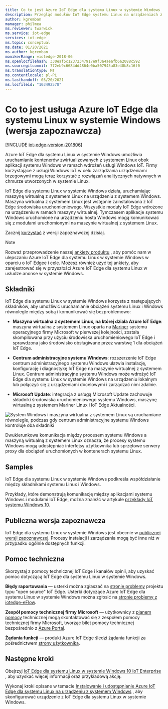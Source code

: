 ```yaml
---
title: Co to jest Azure IoT Edge dla systemu Linux w systemie Windows | Microsoft Docs
description: Przegląd modułów IoT Edge systemu Linux na urządzeniach z systemem Windows 10
author: kgremban
manager: philmea
ms.reviewer: twarwick
ms.service: iot-edge
services: iot-edge
ms.topic: conceptual
ms.date: 01/20/2021
ms.author: kgremban
monikerRange: =iotedge-2018-06
ms.openlocfilehash: 330eaf5c12372347917e9f3a4aeafb6a2088c592
ms.sourcegitcommit: 772eb9c6684dd4864e0ba507945a83e48b8c16f0
ms.translationtype: MT
ms.contentlocale: pl-PL
ms.lasthandoff: 03/20/2021
ms.locfileid: "103492578"
---
```

# <a name="what-is-azure-iot-edge-for-linux-on-windows-preview"></a>Co to jest usługa Azure IoT Edge dla systemu Linux w systemie Windows (wersja zapoznawcza)

[!INCLUDE [iot-edge-version-201806](../../includes/iot-edge-version-201806.md)]

Azure IoT Edge dla systemu Linux w systemie Windows umożliwia uruchamianie kontenerów zwirtualizowanych z systemem Linux obok aplikacji systemu Windows w ramach wdrożeń usługi Windows IoT. Firmy korzystające z usługi Windows IoT w celu zarządzania urządzeniami brzegowymi mogą teraz korzystać z rozwiązań analitycznych natywnych w chmurze utworzonych w systemie Linux.

IoT Edge dla systemu Linux w systemie Windows działa, uruchamiając maszynę wirtualną z systemem Linux na urządzeniu z systemem Windows. Maszyna wirtualna z systemem Linux jest wstępnie zainstalowana z IoT Edge środowiska uruchomieniowego. Wszystkie moduły IoT Edge wdrożone na urządzeniu w ramach maszyny wirtualnej. Tymczasem aplikacje systemu Windows uruchomione na urządzeniu hosta Windows mogą komunikować się z modułami uruchomionymi na maszynie wirtualnej z systemem Linux.

Zacznij [korzystać](how-to-install-iot-edge-on-windows.md) z wersji zapoznawczej dzisiaj.

>[!NOTE]
>Rozważ przeprowadzenie naszej [ankiety produktu](https://aka.ms/AzEFLOW-Registration) , aby pomóc nam w ulepszaniu Azure IoT Edge dla systemu Linux w systemie Windows w oparciu o IoT Edgee i cele. Możesz również użyć tej ankiety, aby zarejestrować się w przyszłości Azure IoT Edge dla systemu Linux w usłudze anonse w systemie Windows.

## <a name="components"></a>Składniki

IoT Edge dla systemu Linux w systemie Windows korzysta z następujących składników, aby umożliwić uruchamianie obciążeń systemu Linux i Windows równolegle między sobą i komunikować się bezproblemowo:

* **Maszyna wirtualna z systemem Linux, na której działa Azure IoT Edge**: maszyna wirtualna z systemem Linux oparta na [Mariner](https://github.com/microsoft/CBL-Mariner) systemu operacyjnego firmy Microsoft w pierwszej kolejności, została skompilowana przy użyciu środowiska uruchomieniowego IoT Edge i sprawdzona jako środowisko obsługiwane przez warstwę 1 dla obciążeń IoT Edge.

* **Centrum administracyjne systemu Windows**: rozszerzenie IoT Edge centrum administracyjnego systemu Windows ułatwia instalację, konfigurację i diagnostykę IoT Edge na maszynie wirtualnej z systemem Linux. Centrum administracyjne systemu Windows może wdrożyć IoT Edge dla systemu Linux w systemie Windows na urządzeniu lokalnym lub połączyć się z urządzeniami docelowymi i zarządzać nimi zdalnie.

* **Microsoft Update**: integracja z usługą Microsoft Update zachowuje składniki środowiska uruchomieniowego systemu Windows, maszynę wirtualną z systemem Mariner Linux i IoT Edge Aktualności.

![System Windows i maszyna wirtualna z systemem Linux są uruchamiane równolegle, podczas gdy centrum administracyjne systemu Windows kontroluje oba składniki](./media/iot-edge-for-linux-on-windows/architecture-and-communication.png)

Dwukierunkowa komunikacja między procesem systemu Windows a maszyną wirtualną z systemem Linux oznacza, że procesy systemu Windows mogą udostępniać interfejsy użytkownika lub sprzętowe serwery proxy dla obciążeń uruchomionych w kontenerach systemu Linux.

## <a name="samples"></a>Samples

IoT Edge dla systemu Linux w systemie Windows podkreśla współdziałanie między składnikami systemu Linux i Windows.

Przykłady, które demonstrują komunikację między aplikacjami systemu Windows i modułami IoT Edge, można znaleźć w artykule [przykłady IoT systemu Windows 10](https://github.com/microsoft/Windows-IoT-Samples).

## <a name="public-preview"></a>Publiczna wersja zapoznawcza

IoT Edge dla systemu Linux w systemie Windows jest obecnie w [publicznej wersji zapoznawczej](https://azure.microsoft.com/support/legal/preview-supplemental-terms/). Procesy instalacji i zarządzania mogą być inne niż w przypadku ogólnie dostępnych funkcji.

## <a name="support"></a>Pomoc techniczna

Skorzystaj z pomocy technicznej IoT Edge i kanałów opinii, aby uzyskać pomoc dotyczącą IoT Edge dla systemu Linux w systemie Windows.

**Błędy raportowania** — usterki można zgłaszać na [stronie problemy](https://github.com/azure/iotedge/issues) projektu typu "open source" IoT Edge. Usterki dotyczące Azure IoT Edge dla systemu Linux w systemie Windows można zgłosić na [stronie problemy z iotedge-eFlow](https://github.com/azure/iotedge-eflow/issues).

**Zespół pomocy technicznej firmy Microsoft** — użytkownicy z [planem pomocy](https://azure.microsoft.com/support/plans/) technicznej mogą skontaktować się z zespołem pomocy technicznej firmy Microsoft, tworząc bilet pomocy technicznej bezpośrednio z [Azure Portal](https://ms.portal.azure.com/signin/index/?feature.settingsportalinstance=mpac).

**Żądania funkcji** — produkt Azure IoT Edge śledzi żądania funkcji za pośrednictwem [strony użytkownika](https://feedback.azure.com/forums/907045-azure-iot-edge).

## <a name="next-steps"></a>Następne kroki

Obejrzyj [IoT Edge dla systemu Linux w systemie Windows 10 IoT Enterprise](https://aka.ms/EFLOWPPC9) , aby uzyskać więcej informacji oraz przykładową akcję.

Wykonaj kroki opisane w temacie [Instalowanie i udostępnianie Azure IoT Edge dla systemu Linux na urządzeniu z systemem Windows](how-to-install-iot-edge-on-windows.md) , aby skonfigurować urządzenie z IoT Edge dla systemu Linux w systemie Windows.
